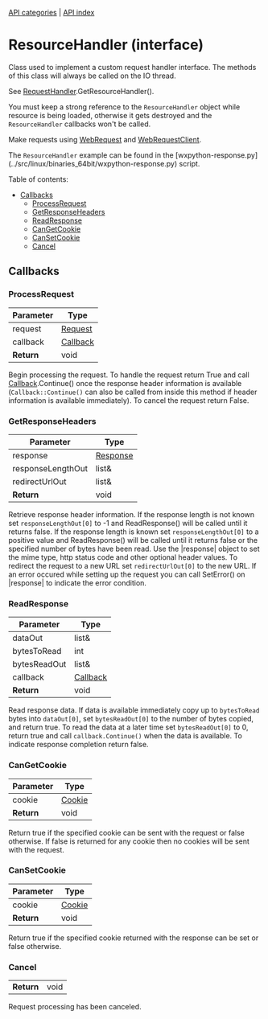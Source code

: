 [API categories](API-categories.md) | [API index](API-index.md)


# ResourceHandler (interface)

Class used to implement a custom request handler interface. The methods of this class will always be called on the IO thread.

See [RequestHandler](RequestHandler.md).GetResourceHandler().

You must keep a strong reference to the `ResourceHandler` object while resource is being loaded, otherwise it gets destroyed and the `ResourceHandler` callbacks won't be called.

Make requests using [WebRequest](WebRequest.md) and [WebRequestClient](WebRequestClient.md).

The `ResourceHandler` example can be found in the [wxpython-response.py]
(../src/linux/binaries_64bit/wxpython-response.py) script.


Table of contents:
* [Callbacks](#callbacks)
  * [ProcessRequest](#processrequest)
  * [GetResponseHeaders](#getresponseheaders)
  * [ReadResponse](#readresponse)
  * [CanGetCookie](#cangetcookie)
  * [CanSetCookie](#cansetcookie)
  * [Cancel](#cancel)


## Callbacks


### ProcessRequest

| Parameter | Type |
| --- | --- |
| request | [Request](Request.md) |
| callback | [Callback](Callback.md) |
| __Return__ | void |

Begin processing the request. To handle the request return True and call
[Callback](Callback.md).Continue() once the response header information is available
(`Callback::Continue()` can also be called from inside this method if
header information is available immediately). To cancel the request return
False.


### GetResponseHeaders

| Parameter | Type |
| --- | --- |
| response | [Response](Response.md) |
| responseLengthOut | list& |
| redirectUrlOut | list& |
| __Return__ | void |

Retrieve response header information. If the response length is not known
set `responseLengthOut[0]` to -1 and ReadResponse() will be called until it
returns false. If the response length is known set `responseLengthOut[0]`
to a positive value and ReadResponse() will be called until it returns
false or the specified number of bytes have been read. Use the |response|
object to set the mime type, http status code and other optional header
values. To redirect the request to a new URL set `redirectUrlOut[0]` to the new
URL. If an error occured while setting up the request you can call
SetError() on |response| to indicate the error condition.


### ReadResponse

| Parameter | Type |
| --- | --- |
| dataOut | list& |
| bytesToRead | int |
| bytesReadOut | list& |
| callback | [Callback](Callback.md) |
| __Return__ | void |

Read response data. If data is available immediately copy up to
`bytesToRead` bytes into `dataOut[0]`, set `bytesReadOut[0]` to the number of
bytes copied, and return true. To read the data at a later time set
`bytesReadOut[0]` to 0, return true and call `callback.Continue()` when the
data is available. To indicate response completion return false.


### CanGetCookie

| Parameter | Type |
| --- | --- |
| cookie | [Cookie](Cookie.md) |
| __Return__ | void |

Return true if the specified cookie can be sent with the request or false
otherwise. If false is returned for any cookie then no cookies will be sent
with the request.


### CanSetCookie

| Parameter | Type |
| --- | --- |
| cookie | [Cookie](Cookie.md) |
| __Return__ | void |

Return true if the specified cookie returned with the response can be set
or false otherwise.


### Cancel

| | |
| --- | --- |
| __Return__ | void |

Request processing has been canceled.
